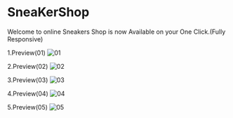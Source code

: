 # SneaKerShop
Welcome to online Sneakers Shop is now Available on your One Click.(Fully Responsive)


1.Preview(01)
![01](https://github.com/Sah-Shivam/SneaKerShop/assets/129662879/77072b39-7993-4624-8513-211c42cb4f3c)


2.Preview(02)
![02](https://github.com/Sah-Shivam/SneaKerShop/assets/129662879/f238de2d-d9d7-447e-b814-107d3f8c3b10)


3.Preview(03)
![03](https://github.com/Sah-Shivam/SneaKerShop/assets/129662879/6142d8ba-e76a-4303-b80e-d5742a887b57)


4.Preview(04)
![04](https://github.com/Sah-Shivam/SneaKerShop/assets/129662879/37111039-b2dd-413c-b1eb-94cad6cacea6)


5.Preview(05)
![05](https://github.com/Sah-Shivam/SneaKerShop/assets/129662879/907bc91b-9229-4f4c-bef7-6dfcac1a8c53)
